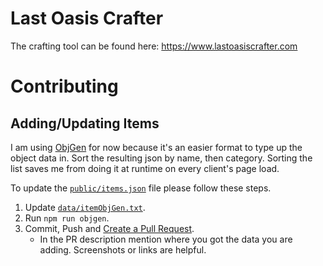 # Last Oasis Crafter
The crafting tool can be found here: https://www.lastoasiscrafter.com

# Contributing
## Adding/Updating Items
I am using [ObjGen](https://beta5.objgen.com/json/) for now because it's an easier format to type up the object data in. Sort the resulting json by name, then category. Sorting the list saves me from doing it at runtime on every client's page load.

To update the [`public/items.json`](public/items.json) file please follow these steps.
1. Update [`data/itemObjGen.txt`](data/itemObjGen.txt).
2. Run `npm run objgen`.
3. Commit, Push and [Create a Pull Request](https://github.com/Last-Oasis-Crafter/lastoasis-crafting-calculator/compare).
	* In the PR description mention where you got the data you are adding. Screenshots or links are helpful.